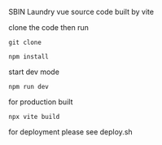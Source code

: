SBIN Laundry vue source code built by vite

clone the code then run

```
git clone
```

```
npm install
```

start dev mode

```
npm run dev
```

for production built

```
npx vite build
```

for deployment please see deploy.sh